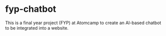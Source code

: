 # fyp-chatbot
This is a final year project (FYP) at Atomcamp to create an AI-based chatbot to be integrated into a website.
